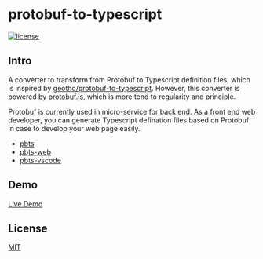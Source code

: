 # protobuf-to-typescript

<a href="https://github.com/brandonxiang/pb-to-typescript/blob/master/LICENSE">
  <img src="https://img.shields.io/github/license/brandonxiang/pb-to-typescript" alt="license">
</a>

## Intro

A converter to transform from Protobuf to Typescript definition files, which is inspired by [geotho/protobuf-to-typescript](https://github.com/geotho/protobuf-to-typescript). However, this converter is powered by [protobuf.js](https://github.com/protobufjs/protobuf.js), which is more tend to regularity and principle.

Protobuf is currently used in micro-service for back end. As a front end web developer, you can generate Typescript defination files based on Protobuf in case to develop your web page easily.

- [pbts](./packages/core)
- [pbts-web](./packages/web)
- [pbts-vscode](./packages/vscode)

## Demo

[Live Demo](https://pb.brandonxiang.top)

## License

[MIT](LICENSE)
